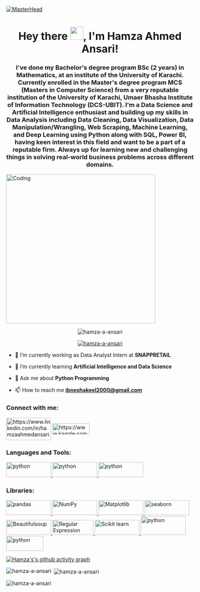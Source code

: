 [![MasterHead](https://media.giphy.com/media/coxQHKASG60HrHtvkt/giphy.gif)](https://Hamza-A-Ansari.io)

<h1 align="center">Hey there <img src="https://media.giphy.com/media/hvRJCLFzcasrR4ia7z/giphy.gif" width="35">, I'm Hamza Ahmed Ansari!</h1>
<h3 align="center">I've done my Bachelor's degree program BSc (2 years) in Mathematics, at an institute of the University of Karachi.
Currently enrolled in the Master's degree program MCS (Masters in Computer Science) from a very reputable
institution of the University of Karachi, Umaer Bhasha Institute of Information Technology (DCS-UBIT).
I'm a Data Science and Artificial Intelligence enthusiast and building up my skills in Data Analysis including Data
Cleaning, Data Visualization, Data Manipulation/Wrangling, Web Scraping, Machine Learning, and Deep Learning
using Python along with SQL, Power BI, having keen interest in this field and want to be a part of a reputable firm.
Always up for learning new and challenging things in solving real-world business problems across different
domains.</h3>
<img align="center" alt="Coding" width="400" src="https://camo.githubusercontent.com/5ddf73ad3a205111cf8c686f687fc216c2946a75005718c8da5b837ad9de78c9/68747470733a2f2f7468756d62732e6766796361742e636f6d2f4576696c4e657874446576696c666973682d736d616c6c2e676966">

<p align="center"> <img src="https://komarev.com/ghpvc/?username=hamza-a-ansari&label=Profile%20views&color=0e75b6&style=flat" alt="hamza-a-ansari" /> </p>

<p align="center"> <a href="https://github.com/ryo-ma/github-profile-trophy"><img src="https://github-profile-trophy.vercel.app/?username=hamza-a-ansari&theme=gruvbox" alt="hamza-a-ansari" /></a> </p>

- 🔭 I’m currently working as Data Analyst Intern at **SNAPPRETAIL** 

- 🌱 I’m currently learning **Artificial Intelligence and Data Science**

- 💬 Ask me about **Python Programming**

- 📫 How to reach me **ibneshakeel2000@gmail.com**

<h3 align="left">Connect with me:</h3>
<p align="left">
<a href="https://www.linkedin.com/in/hamzaahmedansari" target="blank"><img align="center" src="https://1000logos.net/wp-content/uploads/2017/03/Linkedin-Logo.png" alt="https://www.linkedin.com/in/hamzaahmedansari" height="60" width="120" /></a>
<a href="https://www.kaggle.com/hamzaahmedansari" target="blank"><img align="center" src="https://upload.wikimedia.org/wikipedia/commons/7/7c/Kaggle_logo.png?20140912155123" alt="https://www.kaggle.com/hamzaahmedansari" height="30" width="100" /></a>
</p>

<h3 align="left">Languages and Tools:</h3>
<p align="left">
<a href="https://www.python.org" target="_blank" rel="noreferrer"> <img src="https://e7.pngegg.com/pngimages/319/643/png-clipart-programming-in-python-3-a-complete-introduction-to-the-python-language-python-machine-learning-programming-language-logo-framework-text-logo-thumbnail.png" alt="python" width="120" height="40"/> </a>
<a href="https://jupyter.org" target="_blank" rel="noreferrer"> <img src="https://jupyter.org/assets/share.png" alt="python" width="120" height="40"/> </a>
<a href="https://www.mysql.com" target="_blank" rel="noreferrer"> <img src="https://mpng.subpng.com/20180824/ktx/kisspng-mysql-workbench-computer-icons-logo-portable-netwo-thezedt-tech-tips-and-random-thoughts-5b80352110ca84.1955496015351288650688.jpg" alt="python" width="120" height="40"/> </a>
</p>

<h3 align="left">Libraries:</h3>
<p align="left"> 
<a href="https://pandas.pydata.org/" target="_blank" rel="noreferrer"> <img src="https://upload.wikimedia.org/wikipedia/commons/e/ed/Pandas_logo.svg" alt="pandas" width="120" height="40"/> </a> <a href="https://numpy.org/" target="_blank" rel="noreferrer"> <img src="https://upload.wikimedia.org/wikipedia/commons/3/31/NumPy_logo_2020.svg" alt="NumPy" width="120" height="40"/> </a> <a href="https://matplotlib.org/" target="_blank" rel="noreferrer"> <img src="https://warehouse-camo.ingress.cmh1.psfhosted.org/42ca79ff99d75bf2cb4e6097c8006b52d36484df/68747470733a2f2f6d6174706c6f746c69622e6f72672f5f7374617469632f6c6f676f322e737667" alt="Matplotlib" width="120" height="40"/> </a>  <a href="https://seaborn.pydata.org/" target="_blank" rel="noreferrer"> <img src="https://repository-images.githubusercontent.com/4704710/fd110d80-63d1-11eb-9ae4-de7c23c9dedc" alt="seaborn" width="120" height="40"/> </a> <a href="https://pypi.org/project/beautifulsoup4/" target="_blank" rel="noreferrer"> <img src="https://cdn-contents.anymindgroup.com/corporate/wp-uploads/2021/10/04131147/4.png" alt="Beautifulsoup" width="120" height="40"/> </a> <a href="https://docs.python.org/3/library/re.html" target="_blank" rel="noreferrer"> <img src="https://testmatick.com/wp-content/uploads/2021/03/RegEx-Logo.png" alt="Regular Expression" width="110" height="40"/> </a> <a href="https://scikit-learn.org/stable" target="_blank" rel="noreferrer"> <img src="https://upload.wikimedia.org/wikipedia/commons/thumb/0/05/Scikit_learn_logo_small.svg/1200px-Scikit_learn_logo_small.svg.png" alt="Scikit learn" width="120" height="40"/> </a> <a href="https://www.tensorflow.org/" target="_blank" rel="noreferrer"> <img src="https://www.vectorlogo.zone/logos/tensorflow/tensorflow-ar21.png" alt="python" width="120" height="50"/> </a> <a href="https://www.tensorflow.org/" target="_blank" rel="noreferrer"> <img src="https://upload.wikimedia.org/wikipedia/commons/thumb/3/38/SQLite370.svg/2560px-SQLite370.svg.png" alt="python" width="100" height="40"/> </a>
</p>

[![Hamza's's github activity graph](https://activity-graph.herokuapp.com/graph?username=hamza-a-ansari&hide_border=true&theme=react-dark)](https://github.com/hamza-a-ansari/github-readme-activity-graph)

<p><img align="left" src="https://github-readme-stats.vercel.app/api/top-langs?username=hamza-a-ansari&show_icons=true&locale=en&layout=compact&theme=algolia" alt="hamza-a-ansari" /></p>

<p>&nbsp;<img align="center" src="https://github-readme-stats.vercel.app/api?username=hamza-a-ansari&show_icons=true&locale=en&theme=algolia" alt="hamza-a-ansari" /></p>

<p><img align="center" src="https://github-readme-streak-stats.herokuapp.com/?user=hamza-a-ansari&theme=algolia" alt="hamza-a-ansari" /></p>
